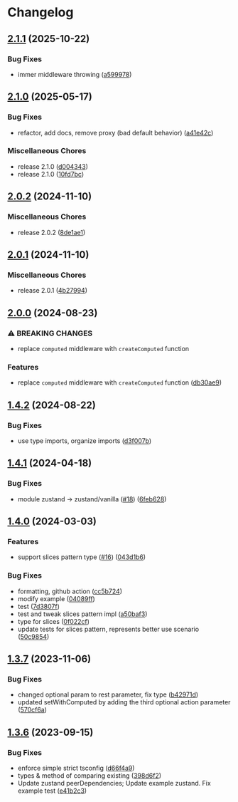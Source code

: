 # Changelog

## [2.1.1](https://github.com/chrisvander/zustand-computed/compare/v2.1.0...v2.1.1) (2025-10-22)


### Bug Fixes

* immer middleware throwing ([a599978](https://github.com/chrisvander/zustand-computed/commit/a5999784857045aba26f73e8aad5d4dfcb9241b4))

## [2.1.0](https://github.com/chrisvander/zustand-computed/compare/v2.0.2...v2.1.0) (2025-05-17)


### Bug Fixes

* refactor, add docs, remove proxy (bad default behavior) ([a41e42c](https://github.com/chrisvander/zustand-computed/commit/a41e42c5a61751f3fcc8be59da0cbcc100bd013c))


### Miscellaneous Chores

* release 2.1.0 ([d004343](https://github.com/chrisvander/zustand-computed/commit/d00434397228658647479a77f4b8edcd99343d03))
* release 2.1.0 ([10fd7bc](https://github.com/chrisvander/zustand-computed/commit/10fd7bc69d79a2c3126855a30bf165579d914e8d))

## [2.0.2](https://github.com/chrisvander/zustand-computed/compare/v2.0.1...v2.0.2) (2024-11-10)


### Miscellaneous Chores

* release 2.0.2 ([8de1ae1](https://github.com/chrisvander/zustand-computed/commit/8de1ae1eb47d034efec1145b9d2d8a0f0827b437))

## [2.0.1](https://github.com/chrisvander/zustand-computed/compare/v2.0.0...v2.0.1) (2024-11-10)


### Miscellaneous Chores

* release 2.0.1 ([4b27994](https://github.com/chrisvander/zustand-computed/commit/4b279942910fdb5450057c5fd7eb5c1fad9e44fb))

## [2.0.0](https://github.com/chrisvander/zustand-computed/compare/v1.4.2...v2.0.0) (2024-08-23)


### ⚠ BREAKING CHANGES

* replace `computed` middleware with `createComputed` function

### Features

* replace `computed` middleware with `createComputed` function ([db30ae9](https://github.com/chrisvander/zustand-computed/commit/db30ae959fa67e13f527141ff9181521eb515367))

## [1.4.2](https://github.com/chrisvander/zustand-computed/compare/v1.4.1...v1.4.2) (2024-08-22)


### Bug Fixes

* use type imports, organize imports ([d3f007b](https://github.com/chrisvander/zustand-computed/commit/d3f007ba3db24b2c1d14576e33f0eca61b329a4f))

## [1.4.1](https://github.com/chrisvander/zustand-computed/compare/v1.4.0...v1.4.1) (2024-04-18)


### Bug Fixes

* module zustand -&gt; zustand/vanilla ([#18](https://github.com/chrisvander/zustand-computed/issues/18)) ([6feb628](https://github.com/chrisvander/zustand-computed/commit/6feb628fdb1bf3a924cdb438e903f09471845b9e))

## [1.4.0](https://github.com/chrisvander/zustand-computed/compare/v1.3.7...v1.4.0) (2024-03-03)


### Features

* support slices pattern type ([#16](https://github.com/chrisvander/zustand-computed/issues/16)) ([043d1b6](https://github.com/chrisvander/zustand-computed/commit/043d1b6cbce8bbae104b072f8a6b97d637b9dd06))


### Bug Fixes

* formatting, github action ([cc5b724](https://github.com/chrisvander/zustand-computed/commit/cc5b7249f90d635a96cfa09143400a296d2d3750))
* modify example ([04089ff](https://github.com/chrisvander/zustand-computed/commit/04089ffe37dd2e630343f65ccad64aec532d289c))
* test ([7d3807f](https://github.com/chrisvander/zustand-computed/commit/7d3807fb21c9451c0d7f73a5dbaf9748ad39d01f))
* test and tweak slices pattern impl ([a50baf3](https://github.com/chrisvander/zustand-computed/commit/a50baf39b17ed8983039c6f76ed2bd8986cf4f72))
* type for slices ([0f022cf](https://github.com/chrisvander/zustand-computed/commit/0f022cf29d5bb430e694eb24c6f30c89867255ce))
* update tests for slices pattern, represents better use scenario ([50c9854](https://github.com/chrisvander/zustand-computed/commit/50c98549af8de02020622a0869e48b64650a18e6))

## [1.3.7](https://github.com/chrisvander/zustand-computed/compare/v1.3.6...v1.3.7) (2023-11-06)


### Bug Fixes

* changed optional param to rest parameter, fix type ([b42971d](https://github.com/chrisvander/zustand-computed/commit/b42971d30b3846d44b0b5487770f4a9efc75bdf2))
* updated setWithComputed by adding the third optional action parameter ([570cf6a](https://github.com/chrisvander/zustand-computed/commit/570cf6a7a2809fff1b4e4e0e6417c9086e08a8fa))

## [1.3.6](https://github.com/chrisvander/zustand-computed/compare/v1.3.5...v1.3.6) (2023-09-15)


### Bug Fixes

* enforce simple strict tsconfig ([d66f4a9](https://github.com/chrisvander/zustand-computed/commit/d66f4a924f5718ea88b3f9ad7af61ec35c6b3dce))
* types & method of comparing existing ([398d6f2](https://github.com/chrisvander/zustand-computed/commit/398d6f2a2bb2dc3d6dcc64cc3c1e6dca4f63d21f))
* Update zustand peerDependencies; Update example zustand. Fix example test ([e41b2c3](https://github.com/chrisvander/zustand-computed/commit/e41b2c32105da94bfff85705d4b708205d7390d0))
